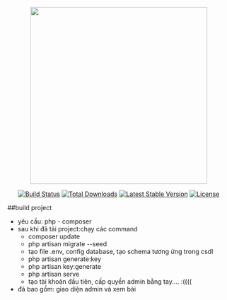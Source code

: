 <p align="center"><a href="https://laravel.com" target="_blank"><img src="https://raw.githubusercontent.com/laravel/art/master/logo-lockup/5%20SVG/2%20CMYK/1%20Full%20Color/laravel-logolockup-cmyk-red.svg" width="400"></a></p>

<p align="center">
<a href="https://travis-ci.org/laravel/framework"><img src="https://travis-ci.org/laravel/framework.svg" alt="Build Status"></a>
<a href="https://packagist.org/packages/laravel/framework"><img src="https://img.shields.io/packagist/dt/laravel/framework" alt="Total Downloads"></a>
<a href="https://packagist.org/packages/laravel/framework"><img src="https://img.shields.io/packagist/v/laravel/framework" alt="Latest Stable Version"></a>
<a href="https://packagist.org/packages/laravel/framework"><img src="https://img.shields.io/packagist/l/laravel/framework" alt="License"></a>
</p>

##build project
- yêu cầu: php - composer
- sau khi đã tải project:chạy các command
    - composer update
    - php artisan migrate --seed
    - tạo file .env, config database, tạo schema tương ứng trong csdl
    - php artisan generate:key
    - php artisan key:generate
    - php artisan serve
    - tạo tài khoản đầu tiên, cấp quyền admin bằng tay.... :((((
- đã bao gồm: giao diện admin và xem bài


